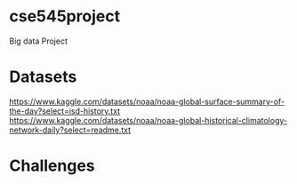 # cse545project
Big data Project

# Datasets
https://www.kaggle.com/datasets/noaa/noaa-global-surface-summary-of-the-day?select=isd-history.txt
https://www.kaggle.com/datasets/noaa/noaa-global-historical-climatology-network-daily?select=readme.txt


# Challenges